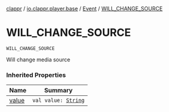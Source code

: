 [clappr](../../index.md) / [io.clappr.player.base](../index.md) / [Event](index.md) / [WILL_CHANGE_SOURCE](.)

# WILL_CHANGE_SOURCE

`WILL_CHANGE_SOURCE`

Will change media source

### Inherited Properties

| Name | Summary |
|---|---|
| [value](value.md) | `val value: `[`String`](https://kotlinlang.org/api/latest/jvm/stdlib/kotlin/-string/index.html) |

